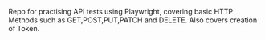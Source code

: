 Repo for practising API tests using Playwright, covering basic HTTP Methods such as GET,POST,PUT,PATCH and DELETE.
Also covers creation of Token.

